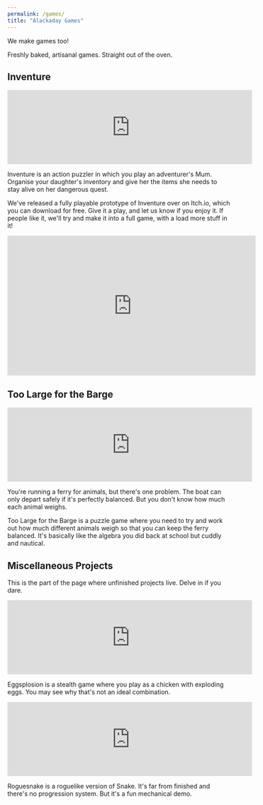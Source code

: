 ```yaml
---
permalink: /games/
title: "Alackaday Games"
---
```


We make games too!

Freshly baked, artisanal games. Straight out of the oven.

## Inventure

<iframe frameborder="0" src="https://itch.io/embed/2536545?linkback=true" width="552" height="167"><a href="https://alackaday-games.itch.io/inventure">Inventure by Alackaday Games</a></iframe>

Inventure is an action puzzler in which you play an adventurer's Mum.
Organise your daughter's inventory and give her the items she needs to stay alive on her dangerous quest.

We've released a fully playable prototype of Inventure over on Itch.io, which you can download for free.
Give it a play, and let us know if you enjoy it.
If people like it, we'll try and make it into a full game, with a load more stuff in it!

<iframe width="560" height="315" src="https://www.youtube.com/embed/-RuZQwfdFLM?si=_d81UMbi1xjs9GIQ" title="YouTube video player" frameborder="0" allow="accelerometer; autoplay; clipboard-write; encrypted-media; gyroscope; picture-in-picture; web-share" allowfullscreen></iframe>

## Too Large for the Barge

<iframe frameborder="0" src="https://itch.io/embed/2906112" width="552" height="167"><a href="https://alackaday-games.itch.io/too-large-for-the-barge">Too Large for the Barge by Alackaday Games, Whimberry, jimangi, Melancholy3004</a></iframe>

You're running a ferry for animals, but there's one problem.
The boat can only depart safely if it's perfectly balanced.
But you don't know how much each animal weighs.

Too Large for the Barge is a puzzle game where you need to try and work out how much different animals weigh so that you can keep the ferry balanced.
It's basically like the algebra you did back at school but cuddly and nautical.

## Miscellaneous Projects

This is the part of the page where unfinished projects live.
Delve in if you dare.

<iframe frameborder="0" src="https://itch.io/embed/807595" width="552" height="167"><a href="https://dwardir.itch.io/eggsplosion">Eggsplosion by dwardir</a></iframe>

Eggsplosion is a stealth game where you play as a chicken with exploding eggs.
You may see why that's not an ideal combination.

<iframe frameborder="0" src="https://itch.io/embed/2866797" width="552" height="167"><a href="https://dwardir.itch.io/roguesnake">Roguesnake by dwardir</a></iframe>

Roguesnake is a roguelike version of Snake.
It's far from finished and there's no progression system.
But it's a fun mechanical demo.